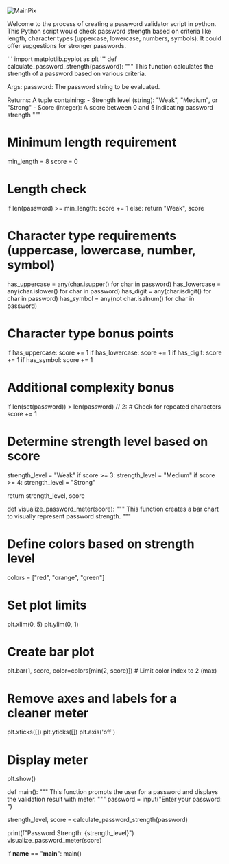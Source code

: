 ![MainPix](https://github.com/fritz1reikoz/Python-Password-Validator/assets/55414490/9ceaff8f-cf39-4ccf-abc7-c2b5a4e90a43)

Welcome to the process of creating a password validator script in python. 
This Python script would check password strength based on criteria like length, character types (uppercase, lowercase, numbers, symbols).
It could offer suggestions for stronger passwords.

'''
import matplotlib.pyplot as plt
'''
def calculate_password_strength(password):
  """
  This function calculates the strength of a password based on various criteria.

  Args:
      password: The password string to be evaluated.

  Returns:
      A tuple containing:
          - Strength level (string): "Weak", "Medium", or "Strong"
          - Score (integer): A score between 0 and 5 indicating password strength
  """

  # Minimum length requirement
  min_length = 8
  score = 0

  # Length check
  if len(password) >= min_length:
    score += 1
  else:
    return "Weak", score

  # Character type requirements (uppercase, lowercase, number, symbol)
  has_uppercase = any(char.isupper() for char in password)
  has_lowercase = any(char.islower() for char in password)
  has_digit = any(char.isdigit() for char in password)
  has_symbol = any(not char.isalnum() for char in password)

  # Character type bonus points
  if has_uppercase:
    score += 1
  if has_lowercase:
    score += 1
  if has_digit:
    score += 1
  if has_symbol:
    score += 1

  # Additional complexity bonus
  if len(set(password)) > len(password) // 2:  # Check for repeated characters
    score += 1

  # Determine strength level based on score
  strength_level = "Weak"
  if score >= 3:
    strength_level = "Medium"
  if score >= 4:
    strength_level = "Strong"

  return strength_level, score

def visualize_password_meter(score):
  """
  This function creates a bar chart to visually represent password strength.
  """

  # Define colors based on strength level
  colors = ["red", "orange", "green"]

  # Set plot limits
  plt.xlim(0, 5)
  plt.ylim(0, 1)

  # Create bar plot
  plt.bar(1, score, color=colors[min(2, score)])  # Limit color index to 2 (max)

  # Remove axes and labels for a cleaner meter
  plt.xticks([])
  plt.yticks([])
  plt.axis('off')

  # Display meter
  plt.show()

def main():
  """
  This function prompts the user for a password and displays the validation result with meter.
  """
  password = input("Enter your password: ")

  strength_level, score = calculate_password_strength(password)

  print(f"Password Strength: {strength_level}")
  visualize_password_meter(score)

if __name__ == "__main__":
  main()

